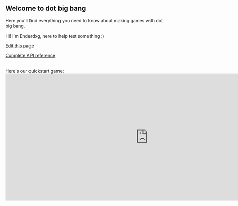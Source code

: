 ## Welcome to dot big bang

Here you'll find everything you need to know about making games with dot big bang.

Hi! I'm Enderdxg, here to help test something :) 

[Edit this page](https://github.com/dotbigbang/dotbigbang.github.io/blob/master/index.md)

[Complete API reference](https://docs.dotbigbang.com)

<br />
Here's our quickstart game:
<iframe allowfullscreen="" src="https://earlyaccess.dotbigbang.com/game/354f578203d746bfa8c484fa934a1205/dbb-quickstart?hideHeaderBar=true" style="width:900px;height:400px;border:none;padding:0px;margin:0px;"></iframe>

<br /> <br />
